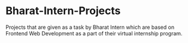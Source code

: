 # Bharat-Intern-Projects
 Projects that are given as a task by Bharat Intern which are based on Frontend Web Development as a part of their virtual internship program.
